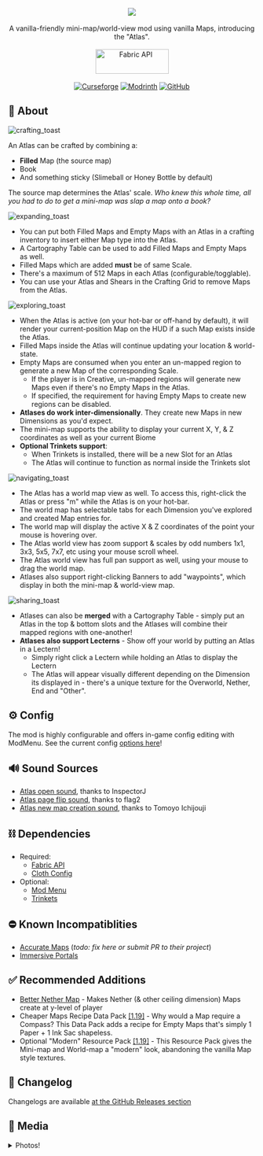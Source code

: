 <p align="center">
  <img src="https://user-images.githubusercontent.com/17690401/206918778-f71443ec-e7c4-4957-8e1d-20746c8f110e.png">
  </br></br>
  A vanilla-friendly mini-map/world-view mod using vanilla Maps, introducing the "Atlas".
  </br></br>
  <a href="https://www.curseforge.com/minecraft/mc-mods/fabric-api"><img src="https://i.imgur.com/Ol1Tcf8.png" width="149" height="50" title="Fabric API" alt="Fabric API"></a>
  </br></br>
  <a href="https://www.curseforge.com/minecraft/mc-mods/map-atlases"><img alt="Curseforge" src="https://cf.way2muchnoise.eu/full_436298_downloads.svg"></a> <a href="https://modrinth.com/mod/map-atlases"><img alt="Modrinth" src="https://img.shields.io/modrinth/dt/map-atlases?label=Modrinth%20Downloads"></a> <a href="https://github.com/Pepperoni-Jabroni/MapAtlases"><img alt="GitHub" src="https://img.shields.io/github/downloads/Pepperoni-Jabroni/MapAtlases/total?label=Downloads&logo=github"></a>
</p>

## 📖 About
![crafting_toast](https://user-images.githubusercontent.com/17690401/206921288-fa262fb0-e294-409c-b0d8-9321ab6dbadd.png)

An Atlas can be crafted by combining a:
- **Filled** Map (the source map)
- Book
- And something sticky (Slimeball or Honey Bottle by default)

The source map determines the Atlas' scale. *Who knew this whole time, all you had to do to get a mini-map was slap a map onto a book?*

![expanding_toast](https://user-images.githubusercontent.com/17690401/206921556-f865f820-0aba-4db3-a14f-7f5646b401a0.png)

- You can put both Filled Maps and Empty Maps with an Atlas in a crafting inventory to insert either Map type into the Atlas.
- A Cartography Table can be used to add Filled Maps and Empty Maps as well.
- Filled Maps which are added **must** be of same Scale.
- There's a maximum of 512 Maps in each Atlas (configurable/togglable).
- You can use your Atlas and Shears in the Crafting Grid to remove Maps from the Atlas.

![exploring_toast](https://user-images.githubusercontent.com/17690401/206921859-f21cacac-2f6d-4522-a7a6-871edb6b7c74.png)

- When the Atlas is active (on your hot-bar or off-hand by default), it will render your current-position Map on the HUD if a such Map exists inside the Atlas.
- Filled Maps inside the Atlas will continue updating your location & world-state.
- Empty Maps are consumed when you enter an un-mapped region to generate a new Map of the corresponding Scale.
   - If the player is in Creative, un-mapped regions will generate new Maps even if there's no Empty Maps in the Atlas.
   - If specified, the requirement for having Empty Maps to create new regions can be disabled.
- **Atlases do work inter-dimensionally**. They create new Maps in new Dimensions as you'd expect.
- The mini-map supports the ability to display your current X, Y, & Z coordinates as well as your current Biome
- **Optional Trinkets support**: 
   - When Trinkets is installed, there will be a new Slot for an Atlas
   - The Atlas will continue to function as normal inside the Trinkets slot

![navigating_toast](https://user-images.githubusercontent.com/17690401/206922018-2b6195e3-fbe8-4850-bf31-4896764a5747.png)

- The Atlas has a world map view as well. To access this, right-click the Atlas or press "m" while the Atlas is on your hot-bar.
- The world map has selectable tabs for each Dimension you've explored and created Map entries for.
- The world map will display the active X & Z coordinates of the point your mouse is hovering over.
- The Atlas world view has zoom support & scales by odd numbers 1x1, 3x3, 5x5, 7x7, etc using your mouse scroll wheel.
- The Atlas world view has full pan support as well, using your mouse to drag the world map.
- Atlases also support right-clicking Banners to add "waypoints", which display in both the mini-map & world-view map.

![sharing_toast](https://user-images.githubusercontent.com/17690401/206922262-7346a3d7-8c76-4399-9d54-6cfb0f806c6e.png)

- Atlases can also be **merged** with a Cartography Table - simply put an Atlas in the top & bottom slots and the Atlases will combine their mapped regions with one-another!
- **Atlases also support Lecterns** - Show off your world by putting an Atlas in a Lectern! 
   - Simply right click a Lectern while holding an Atlas to display the Lectern
   - The Atlas will appear visually different depending on the Dimension its displayed in - there's a unique texture for the Overworld, Nether, End and "Other".

## ⚙️ Config
The mod is highly configurable and offers in-game config editing with ModMenu. See the current config [options here](https://github.com/Pepperoni-Jabroni/MapAtlases/blob/main/src/main/java/pepjebs/mapatlases/config/MapAtlasesConfig.java)!

## 🔊 Sound Sources
- [Atlas open sound](https://freesound.org/people/InspectorJ/sounds/416179/), thanks to InspectorJ
- [Atlas page flip sound](https://freesound.org/people/flag2/sounds/63318/), thanks to flag2
- [Atlas new map creation sound](https://freesound.org/people/Tomoyo%20Ichijouji/sounds/211247/), thanks to Tomoyo Ichijouji

## ⛓ Dependencies
- Required:
   - [Fabric API](https://www.curseforge.com/minecraft/mc-mods/fabric-api)
   - [Cloth Config](https://www.curseforge.com/minecraft/mc-mods/cloth-config)
- Optional:
   - [Mod Menu](https://www.curseforge.com/minecraft/mc-mods/modmenu)
   - [Trinkets](https://www.curseforge.com/minecraft/mc-mods/trinkets)

## ⛔️ Known Incompatiblities
- [Accurate Maps](https://www.curseforge.com/minecraft/mc-mods/accurate-maps) (*todo: fix here or submit PR to their project*)
- [Immersive Portals](https://www.curseforge.com/minecraft/mc-mods/immersive-portals-mod)

## ✅ Recommended Additions
- [Better Nether Map](https://modrinth.com/mod/better-nether-map) - Makes Nether (& other ceiling dimension) Maps create at y-level of player
- Cheaper Maps Recipe Data Pack [[1.19]](https://github.com/Pepperoni-Jabroni/MapAtlases/releases/download/2.0.1/cheaper-map-crafting+1.19.zip) - Why would a Map require a Compass? This Data Pack adds a recipe for Empty Maps that's simply 1 Paper + 1 Ink Sac shapeless. 
- Optional "Modern" Resource Pack [[1.19]](https://github.com/Pepperoni-Jabroni/MapAtlases/releases/download/2.1.0/map_atlases_modern_resource_pack+1.19.zip) - This Resource Pack gives the Mini-map and World-map a "modern" look, abandoning the vanilla Map style textures.

## 📃 Changelog
Changelogs are available [at the GitHub Releases section](https://github.com/Pepperoni-Jabroni/MapAtlases/releases)

## 📸 Media
<details>
<summary> Photos! </summary>

## Crafting an Atlas
![2022-06-24_19 46 45](https://user-images.githubusercontent.com/17690401/175755582-aecd94b1-ac3a-4686-a3d5-82cea1e3583d.png)
![2022-06-24_19 47 16](https://user-images.githubusercontent.com/17690401/175755583-83e57650-ce2b-49e3-93e6-a0cf67ff1d0d.png)

## Maps inside the Atlas will render if the Atlas is on your hot-bar
![2022-06-24_19 45 51](https://user-images.githubusercontent.com/17690401/175755590-dedbaaf0-f970-4755-a42f-484264609811.png)

## Adding more Maps to an Atlas
![2022-06-24_19 48 05](https://user-images.githubusercontent.com/17690401/175755596-5895ebab-b1a2-4c58-bc70-dcb03083762f.png)

## Current Map is rendered when you move locations
![java_VKNugiTAlO (online-video-cutter](https://user-images.githubusercontent.com/17690401/182008727-dd3a0d38-b493-4367-8b9e-cf873442373a.gif)

## Custom Tooltip
![2022-06-24_19 48 21](https://user-images.githubusercontent.com/17690401/175755670-3819eca7-cbc4-4be5-a7c8-3d4286dacd19.png)

## World Map View
![2022-11-17_18 16 44](https://user-images.githubusercontent.com/17690401/202605175-ddc836c3-bc1e-4650-a9ae-8df7c377bfa7.png)

## Cutting a Map out of an Atlas
![2022-06-24_19 48 45](https://user-images.githubusercontent.com/17690401/175755627-bf5ff6b5-752d-4bfd-85d2-82c863bc1257.png)

## Merging 2 Atlases
![2022-06-24_19 46 20](https://user-images.githubusercontent.com/17690401/175755632-2c6d953d-2ce2-4020-b2ff-ee5cd85aa6f6.png)

## Mass adding Empty Maps to Atlas
![2022-06-24_19 46 08](https://user-images.githubusercontent.com/17690401/175755635-751ed66c-11f2-448e-96e4-7cf20d2ddc07.png)

## Trinkets support
![2022-07-09_11 57 22](https://user-images.githubusercontent.com/17690401/178119933-adba64dc-1ba6-425d-8608-40d98b722cb8.png)

## End Atlas Mini-Map
![2022-07-09_11 55 46](https://user-images.githubusercontent.com/17690401/178119945-5a5bde0c-48de-4ab2-92a2-1607fd2c7387.png)

## End Atlas World-Map
![2022-07-09_11 56 18](https://user-images.githubusercontent.com/17690401/178119955-d1a90fc7-114c-483e-903b-456f0bd74066.png)

## New as of 2.2.0
![map_atlases_v220_promo](https://user-images.githubusercontent.com/17690401/199161203-4cbfc68d-e817-46c2-8e80-36e2950af26f.png)

## Photo of "Modern" Resource Pack & Better Nether Map mod
![2022-09-15_19 51 51](https://user-images.githubusercontent.com/17690401/190546424-894fc024-884f-4cea-a8e4-0315643fb7f9.png)

![2022-09-15_19 50 29](https://user-images.githubusercontent.com/17690401/190546249-388c58b5-99de-463c-b0d8-d3c40ebb4c33.png)

</details>
